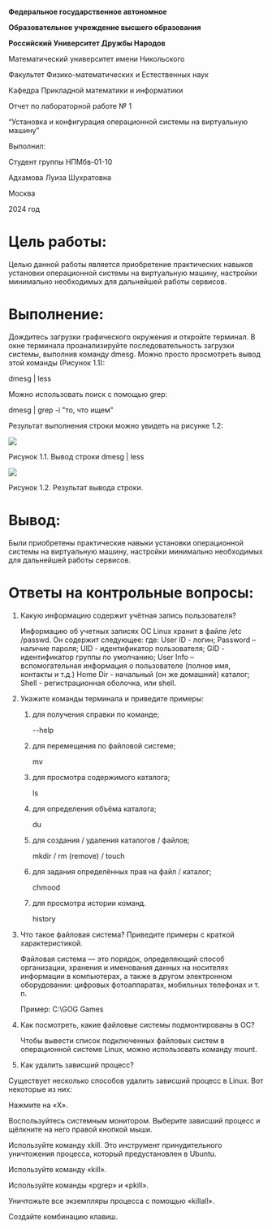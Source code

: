 ﻿**Федеральное государственное автономное**

**Образовательное учреждение высшего образования**

**Российский Университет Дружбы Народов**


Математический университет имени Никольского

Факультет Физико-математических и Естественных наук

Кафедра Прикладной математики и информатики


Отчет по лабораторной работе № 1

“Установка и конфигурация операционной системы на виртуальную машину”







Выполнил:

Студент группы НПМбв-01-10

Адхамова Луиза Шухратовна








Москва

2024 год
# Цель работы:
Целью данной работы является приобретение практических навыков установки операционной системы на виртуальную машину, настройки минимально необходимых для дальнейшей работы сервисов.


# Выполнение:

Дождитесь загрузки графического окружения и откройте терминал. В окне терминала проанализируйте последовательность загрузки системы, выполнив команду dmesg. Можно просто просмотреть вывод этой команды (Рисунок 1.1):

dmesg | less

Можно использовать поиск с помощью grep:

dmesg | grep -i "то, что ищем"

Результат выполнения строки можно увидеть на рисунке 1.2:

![](Aspose.Words.50f8dc25-b788-4117-85db-057af6f3906c.001.png)

Рисунок 1.1. Вывод строки dmesg | less

![](Aspose.Words.50f8dc25-b788-4117-85db-057af6f3906c.002.png)

Рисунок 1.2. Результат вывода строки.


# Вывод:

Были приобретены практические навыки установки операционной системы на виртуальную машину, настройки минимально необходимых для дальнейшей работы сервисов.

# Ответы на контрольные вопросы:

1. Какую информацию содержит учётная запись пользователя?

   Информацию об учетных записях ОС Linux хранит в файле /etc /passwd. Он содержит следующее: где: User ID - логин; Password – наличие пароля; UID - идентификатор пользователя; GID - идентификатор группы по умолчанию; User Info – вспомогательная информация о пользователе (полное имя, контакты и т.д.) Home Dir - начальный (он же домашний) каталог; Shell - регистрационная оболочка, или shell.

1. Укажите команды терминала и приведите примеры:
   1. для получения справки по команде;

      --help

   1. для перемещения по файловой системе;

      mv

   1. для просмотра содержимого каталога;

      ls

   1. для определения объёма каталога;

      du 

   1. для создания / удаления каталогов / файлов;

      mkdir / rm (remove) / touch

   1. для задания определённых прав на файл / каталог;

      chmood

   1. для просмотра истории команд.

      history

1. Что такое файловая система? Приведите примеры с краткой характеристикой.

   Файловая система — это порядок, определяющий способ организации, хранения и именования данных на носителях информации в компьютерах, а также в другом электронном оборудовании: цифровых фотоаппаратах, мобильных телефонах и т. п.

   Пример: C:\GOG Games

1. Как посмотреть, какие файловые системы подмонтированы в ОС?

   Чтобы вывести список подключенных файловых систем в операционной системе Linux, можно использовать команду mount.

1. Как удалить зависший процесс?

Существует несколько способов удалить зависший процесс в Linux. Вот некоторые из них:

Нажмите на «X».

Воспользуйтесь системным монитором. Выберите зависший процесс и щёлкните на него правой кнопкой мыши.

Используйте команду xkill. Это инструмент принудительного уничтожения процесса, который предустановлен в Ubuntu.

Используйте команду «kill».

Используйте команды «pgrep» и «pkill».

Уничтожьте все экземпляры процесса с помощью «killall».

Создайте комбинацию клавиш.


